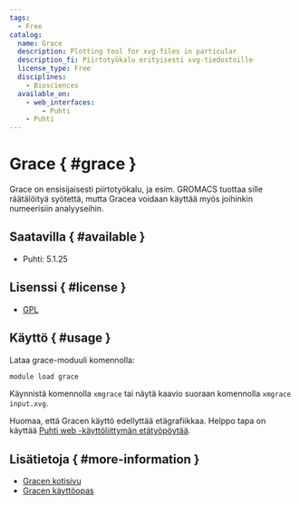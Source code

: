 ```yaml
---
tags:
  - Free
catalog:
  name: Grace
  description: Plotting tool for xvg-files in particular
  description_fi: Piirtotyökalu erityisesti xvg-tiedostoille
  license_type: Free
  disciplines:
    - Biosciences
  available_on:
    - web_interfaces:
        - Puhti
    - Puhti
---
```


# Grace { #grace }

Grace on ensisijaisesti piirtotyökalu, ja esim. GROMACS tuottaa sille räätälöityä syötettä, mutta Gracea voidaan käyttää myös joihinkin numeerisiin analyyseihin.

## Saatavilla { #available }

* Puhti: 5.1.25

## Lisenssi { #license }

* [GPL](https://plasma-gate.weizmann.ac.il/Grace/doc/GPL.html)

## Käyttö { #usage }

Lataa grace-moduuli komennolla:

```bash
module load grace
```

Käynnistä komennolla `xmgrace` tai näytä kaavio suoraan komennolla `xmgrace input.xvg`.

Huomaa, että Gracen käyttö edellyttää etägrafiikkaa. Helppo tapa on käyttää [Puhti web -käyttöliittymän etätyöpöytää](../computing/webinterface/desktop.md).

## Lisätietoja { #more-information }

* [Gracen kotisivu](https://plasma-gate.weizmann.ac.il/Grace/)
* [Gracen käyttöopas](https://plasma-gate.weizmann.ac.il/Grace/doc/UsersGuide.html)